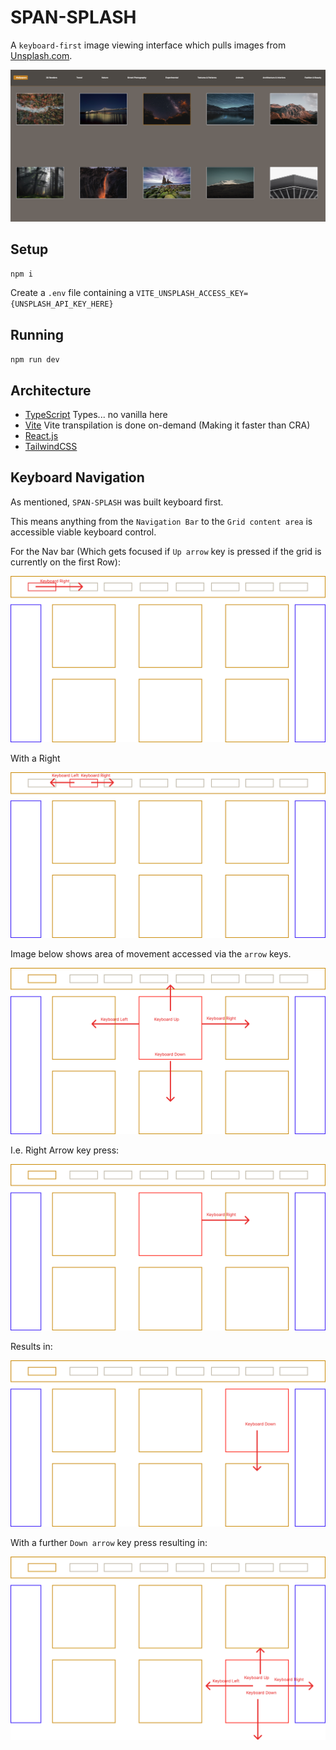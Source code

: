# SPAN-SPLASH

A `keyboard-first` image viewing interface which pulls images from [Unsplash.com](https://unsplash.com/).


![Preview](docs/images/preview.png)

## Setup

`npm i`

Create a `.env` file containing a `VITE_UNSPLASH_ACCESS_KEY={UNSPLASH_API_KEY_HERE}`

## Running

`npm run dev`

## Architecture

- [TypeScript](https://www.typescriptlang.org/) Types... no vanilla here
- [Vite](https://vitejs.dev/) Vite transpilation is done on-demand (Making it faster than CRA)
- [React.js](https://reactjs.org/)
- [TailwindCSS](https://tailwindcss.com/)

## Keyboard Navigation

As mentioned, `SPAN-SPLASH` was built keyboard first.

This means anything from the `Navigation Bar` to the `Grid content area` is accessible viable keyboard control.


For the Nav bar (Which gets focused if `Up arrow` key is pressed if the grid is currently on the first Row):

![Navbar Right](docs/images/Navbar_right.png)

With a Right

![Navbar Horizontal](docs/images/Navbar_horizontal.png)

Image below shows area of movement accessed via the `arrow` keys.

![Base Navigation](docs/images/Navigation_base.png)

I.e. Right Arrow key press:

![Base Right](docs/images/Navigation_right.png)

Results in:

![Base Right](docs/images/Navigation_down.png)

With a further `Down arrow` key press resulting in:

![Bottom](docs/images/Navigation_bottom.png)
